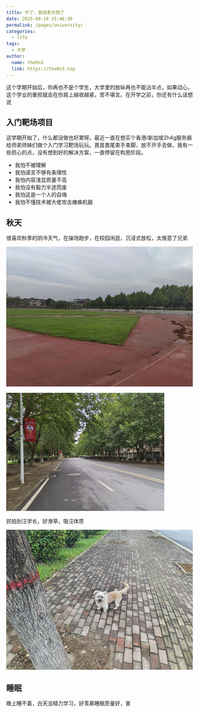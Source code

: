 ```yaml
---
title: 坏了，我成老东西了
date: 2025-09-18 15:46:30
permalink: /pages/university/
categories:
  - life
tags:
  - 大学
author: 
  name: the0n3
  link: https://the0n3.top
---
```


这个学期开始后，你再也不是个学生，大学里的放纵再也不能沾半点，如果动心，这个学业的重担就会在你肩上越收越紧，苦不堪言。在开学之前，你还有什么话想说

<!-- more -->

## 入门靶场项目

这学期开始了，什么都没做也好累呀。最近一直在想买个香港/新加坡2h4g服务器给师弟师妹们做个入门学习靶场玩玩。畏首畏尾束手束脚，放不开手去做，我有一些担心的点，没有想到好的解决方案，一直停留在构思阶段。

- 我怕不被理解
- 我怕语言不够有条理性
- 我怕内容浅显质量不高
- 我怕没有毅力半途而废
- 我怕这是一个人的自嗨
- 我怕不懂技术被大佬攻击瘫痪机器


## 秋天

很喜欢秋季的阴冷天气，在操场跑步，在校园闲逛，沉浸式放松，太惬意了兄弟

![](/medias/university/playground.jpg)

![](/medias/university/wt.png)


抓拍到汪学长，好潦草，吸汪体质

![](/medias/university/ww.jpg)


## 睡眠

晚上睡不着，白天没精力学习，好羡慕睡眠质量好，害

